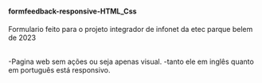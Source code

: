 # <h4> formfeedback-responsive-HTML_Css </h4>
<p> Formulario feito para o projeto integrador de infonet da etec parque belem de 2023 </p>
<br>
-Pagina web sem ações ou seja apenas visual.
-tanto ele em inglês quanto em português está responsivo.
